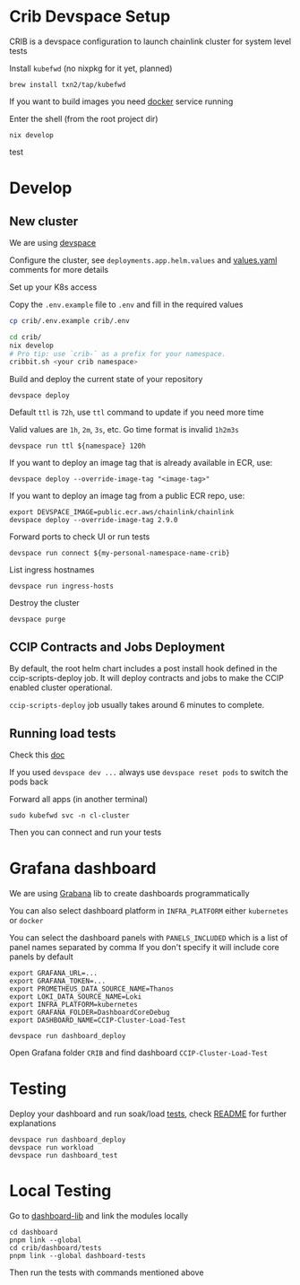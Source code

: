 # Crib Devspace Setup

CRIB is a devspace configuration to launch chainlink cluster for system level tests

Install `kubefwd` (no nixpkg for it yet, planned)

```
brew install txn2/tap/kubefwd
```

If you want to build images you need [docker](https://docs.docker.com/engine/install/) service running

Enter the shell (from the root project dir)

```
nix develop
```

test

# Develop

## New cluster

We are using [devspace](https://www.devspace.sh/docs/getting-started/installation?x0=3)

Configure the cluster, see `deployments.app.helm.values` and [values.yaml](../charts/chainlink-cluster/values.yaml) comments for more details

Set up your K8s access

Copy the `.env.example` file to `.env` and fill in the required values

```sh
cp crib/.env.example crib/.env
```

```sh
cd crib/
nix develop
# Pro tip: use `crib-` as a prefix for your namespace.
cribbit.sh <your crib namespace>
```

Build and deploy the current state of your repository

```
devspace deploy
```

Default `ttl` is `72h`, use `ttl` command to update if you need more time

Valid values are `1h`, `2m`, `3s`, etc. Go time format is invalid `1h2m3s`

```
devspace run ttl ${namespace} 120h
```

If you want to deploy an image tag that is already available in ECR, use:

```
devspace deploy --override-image-tag "<image-tag>"
```

If you want to deploy an image tag from a public ECR repo, use:

```
export DEVSPACE_IMAGE=public.ecr.aws/chainlink/chainlink
devspace deploy --override-image-tag 2.9.0
```

Forward ports to check UI or run tests

```
devspace run connect ${my-personal-namespace-name-crib}
```

List ingress hostnames

```
devspace run ingress-hosts
```

Destroy the cluster

```
devspace purge
```

## CCIP Contracts and Jobs Deployment

By default, the root helm chart includes a post install hook defined in the ccip-scripts-deploy job.
It will deploy contracts and jobs to make the CCIP enabled cluster operational.

`ccip-scripts-deploy` job usually takes around 6 minutes to complete.

## Running load tests

Check this [doc](../integration-tests/load/ocr/README.md)

If you used `devspace dev ...` always use `devspace reset pods` to switch the pods back

Forward all apps (in another terminal)

```
sudo kubefwd svc -n cl-cluster
```

Then you can connect and run your tests

# Grafana dashboard

We are using [Grabana](https://github.com/K-Phoen/grabana) lib to create dashboards programmatically

You can also select dashboard platform in `INFRA_PLATFORM` either `kubernetes` or `docker`

You can select the dashboard panels with `PANELS_INCLUDED` which is a list of panel names separated by comma
If you don't specify it will include core panels by default

```
export GRAFANA_URL=...
export GRAFANA_TOKEN=...
export PROMETHEUS_DATA_SOURCE_NAME=Thanos
export LOKI_DATA_SOURCE_NAME=Loki
export INFRA_PLATFORM=kubernetes
export GRAFANA_FOLDER=DashboardCoreDebug
export DASHBOARD_NAME=CCIP-Cluster-Load-Test

devspace run dashboard_deploy
```

Open Grafana folder `CRIB` and find dashboard `CCIP-Cluster-Load-Test`

# Testing

Deploy your dashboard and run soak/load [tests](../../integration-tests/load/), check [README](../../integration-tests/README.md) for further explanations

```
devspace run dashboard_deploy
devspace run workload
devspace run dashboard_test
```

# Local Testing

Go to [dashboard-lib](../dashboard-lib) and link the modules locally

```
cd dashboard
pnpm link --global
cd crib/dashboard/tests
pnpm link --global dashboard-tests
```

Then run the tests with commands mentioned above
